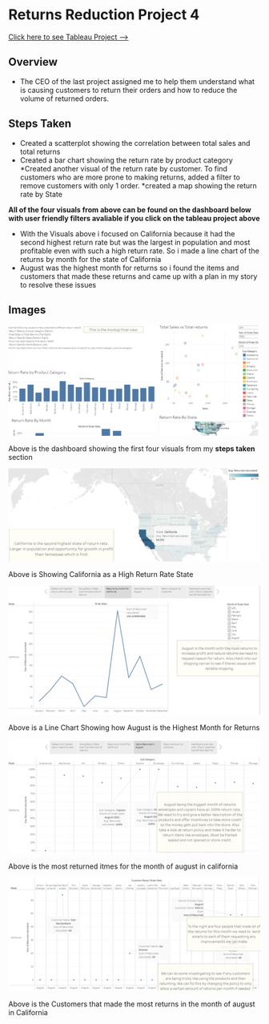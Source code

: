 # Returns Reduction Project 4 

[Click here to see Tableau Project --> ](https://public.tableau.com/views/project5_17150955073420/ReturnRateReduction?:language=en-US&publish=yes&:sid=&:display_count=n&:origin=viz_share_link)

## Overview
* The CEO of the last project assigned me to help them understand what is causing customers to return their orders and how to reduce the volume of returned orders.

## Steps Taken
* Created a scatterplot showing the correlation between total sales and total returns
* Created a bar chart showing the return rate by product category
*Created another visual of the return rate by customer. To find customers who are more prone to making returns, added a filter to remove customers with only 1 order.
*created a map showing the return rate by State

**All of the four visuals from above can be found on the dashboard below with user friendly filters avaliable if you click on the tableau project above**
* With the Visuals above i focused on California because it had the second highest return rate but was the largest in population and most profitable even with such a high return rate. So i made a line chart of the returns by month for the state of California
* August was the highest month for returns so i found the items and customers that made these returns and came up with a plan in my story to resolve these issues

## Images

![Image](dashboard.png)

Above is the dashboard showing the first four visuals from my **steps taken** section 

![Image](State.png)

Above is Showing California as a High Return Rate State 

![Image](august.png)

Above is a Line Chart Showing how August is the Highest Month for Returns

![Image](items.png)

Above is the most returned itmes for the month of august in california 

![Image](customer.png)

Above is the Customers that made the most returns in the month of august in California 












  
